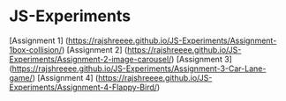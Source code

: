 # JS-Experiments

[Assignment 1] (https://rajshreeee.github.io/JS-Experiments/Assignment-1box-collision/)
[Assignment 2] (https://rajshreeee.github.io/JS-Experiments/Assignment-2-image-carousel/)
[Assignment 3] (https://rajshreeee.github.io/JS-Experiments/Assignment-3-Car-Lane-game/)
[Assignment 4] (https://rajshreeee.github.io/JS-Experiments/Assignment-4-Flappy-Bird/)
